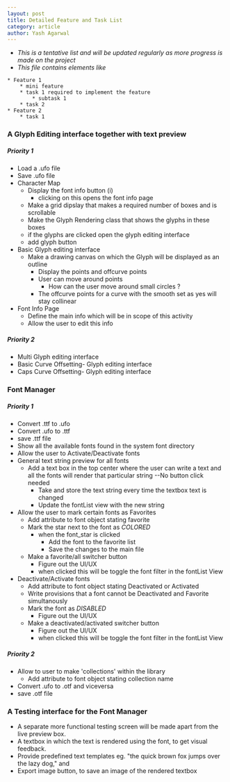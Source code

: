 ```yaml
---
layout: post
title: Detailed Feature and Task List
category: article
author: Yash Agarwal
---
```


* *This is a tentative list and will be updated regularly as more progress is made on the project*
* *This file contains elements like*

```
* Feature 1
	* mini feature
	* task 1 required to implement the feature
		* subtask 1  
	* task 2
* Feature 2
	* task 1
```

### A Glyph Editing interface together with text preview

##### Priority 1

* Load a .ufo file
* Save .ufo file
* Character Map
	* Display the font info button (i)
		* clicking on this opens the font info page
	* Make a grid dipslay that makes a required number of boxes and is scrollable
	* Make the Glyph Rendering class that shows the glyphs in these boxes
	* if the glyphs are clicked open the glyph editing interface
	* add glyph button
* Basic Glyph editing interface
	* Make a drawing canvas on which the Glyph will be displayed as an outline
		* Display the points and offcurve points
		* User can move around points
			* How can the user move around small circles ?
		* The offcurve points for a curve with the smooth set as yes will stay collinear    	 
* Font Info Page
	* Define the main info which will be in scope of this activity
	* Allow the user to edit this info	 


##### Priority 2
* Multi Glyph editing interface
* Basic Curve Offsetting- Glyph editing interface
* Caps Curve Offsetting- Glyph editing interface

### Font Manager

##### Priority 1

* Convert .ttf to .ufo
* Convert .ufo to .ttf
* save .ttf file
* Show all the available fonts found in the system font directory
* Allow the user to Activate/Deactivate fonts
* General text string preview for all fonts
  * Add a text box in the top center where the user can write a text and all the fonts will render that particular string --No button click needed
    * Take and store the text string every time the textbox text is changed
	* Update the fontList view with the new string  	 	
* Allow the user to mark certain fonts as Favorites
	* Add attribute to font object stating favorite
	* Mark the star next to the font as *COLORED*
	  * when the font_star is clicked
	    * Add the font to the favorite list
		* Save the changes to the main file
	* Make a favorite/all switcher button
      * Figure out the UI/UX
      * when clicked this will be toggle the font filter in the fontList View
* Deactivate/Activate fonts
	* Add attribute to font object stating Deactivated or Activated
	* Write provisions that a font cannot be Deactivated and Favorite simultanously
	* Mark the font as *DISABLED*
	  * Figure out the UI/UX
	* Make a deactivated/activated switcher button
      * Figure out the UI/UX
      * when clicked this will be toggle the font filter in the fontList View

##### Priority 2

* Allow to user to make 'collections' within the library
	* Add attribute to font object stating collection name
* Convert .ufo to .otf and viceversa
* save .otf file

### A Testing interface for the Font Manager

* A separate more functional testing screen will be made apart from the live preview box.
* A textbox in which the text is rendered using the font, to get visual feedback.
* Provide predefined text templates eg. "the quick brown fox jumps over the lazy dog," and
* Export image button, to save an image of the rendered textbox
